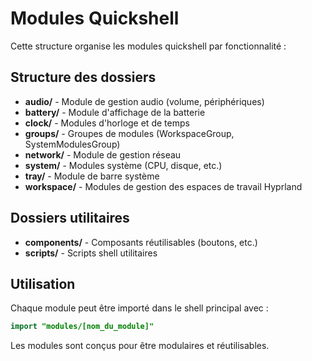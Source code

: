 # Modules Quickshell

Cette structure organise les modules quickshell par fonctionnalité :

## Structure des dossiers

- **audio/** - Module de gestion audio (volume, périphériques)
- **battery/** - Module d'affichage de la batterie
- **clock/** - Modules d'horloge et de temps
- **groups/** - Groupes de modules (WorkspaceGroup, SystemModulesGroup)
- **network/** - Module de gestion réseau
- **system/** - Modules système (CPU, disque, etc.)
- **tray/** - Module de barre système
- **workspace/** - Modules de gestion des espaces de travail Hyprland

## Dossiers utilitaires

- **components/** - Composants réutilisables (boutons, etc.)
- **scripts/** - Scripts shell utilitaires

## Utilisation

Chaque module peut être importé dans le shell principal avec :
```qml
import "modules/[nom_du_module]"
```

Les modules sont conçus pour être modulaires et réutilisables.
